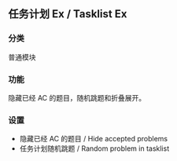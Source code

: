 ## 任务计划 Ex / Tasklist Ex

### 分类

普通模块

### 功能

隐藏已经 AC 的题目，随机跳题和折叠展开。

### 设置

- 隐藏已经 AC 的题目 / Hide accepted problems
- 任务计划随机跳题 / Random problem in tasklist

